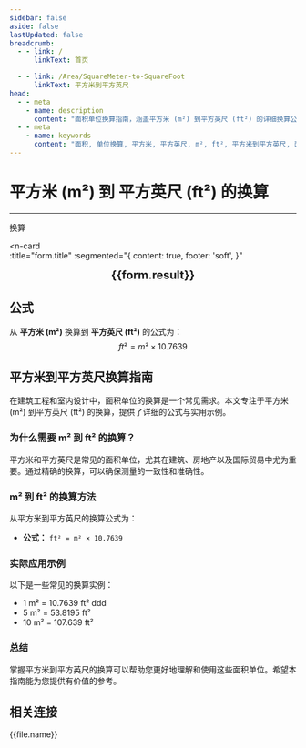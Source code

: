 ```yaml
---
sidebar: false
aside: false
lastUpdated: false
breadcrumb:
  - - link: /
      linkText: 首页

  - - link: /Area/SquareMeter-to-SquareFoot
      linkText: 平方米到平方英尺
head:
  - - meta
    - name: description
      content: "面积单位换算指南，涵盖平方米 (m²) 到平方英尺 (ft²) 的详细换算公式与说明。"
  - - meta
    - name: keywords
      content: "面积, 单位换算, 平方米, 平方英尺, m², ft², 平方米到平方英尺, 面积换算指南, 平方米换算平方英尺, 平方米到平方英尺, 平方英尺换算, 面积单位换算, 平方米转平方英尺, 平方英尺计算, 建筑面积测量, 房地产面积计算, 平方米符号, 平方英尺符号, 面积单位对照, 平方米换算表, 平方英尺换算公式, 面积转换工具, 平方米计算, 平方英尺计算器, 面积换算公式, 建筑测量单位, 室内设计面积, 装修面积计算, 平方米到平方英尺公式, 平方英尺面积计算, 面积单位转换, 房屋面积单位, 建筑工程面积, 平方米平方英尺对照表, 面积计算工具, 国际建筑单位"
---
```

# 平方米 (m²) 到 平方英尺 (ft²) 的换算
---
<script setup>
import { onMounted, reactive, inject, ref } from 'vue'
import { NButton, NForm, NFormItem, NInput, NInputNumber, NSelect, NCard, useMessage,NGrid ,NGi } from 'naive-ui'
import { defineClientComponent } from 'vitepress'
import { Area } from '../files';
const seoKey = [
  '平方米换算平方英尺',
  '平方米到平方英尺',
  '平方英尺换算',
  '面积单位换算',
  '平方米转平方英尺',
  '平方英尺计算',
  '建筑面积换算',
  '房地产面积计算',
  '平方米符号',
  '平方英尺符号',
  '面积单位对照',
  '平方米换算表',
  '平方英尺换算公式',
  '面积转换工具',
  '平方米计算',
  '平方英尺计算器',
  '面积换算公式',
  '建筑测量单位',
  '房屋面积计算',
  '国际贸易面积',
  '平方米到平方英尺公式',
  '平方英尺面积计算',
  '面积单位转换',
  '建筑工程单位',
  '室内设计面积',
  '平方米平方英尺对照表',
  '面积计算工具',
  '房地产测量'
]
const convert = inject('convert')

const form = reactive({
  number: null,
  result: '',
  title: '平方米 (m²) 到平方英尺 (ft²) 的换算',
})

const convertHandler = () => {
  if (form.number !== null && !isNaN(form.number)) {
    const convertedValue = parseFloat(form.number) * 10.7639
    form.result = `${form.number}m² = ${convertedValue.toFixed(4)}ft²`
  } else {
    form.result = '请输入有效的数值。'
  }
}
</script>

<n-form size="large" :model="form">
  <n-form-item label="平方米 (m²)">
    <n-input-number v-model:value="form.number" placeholder="输入平方米" style="width: 100%" />
  </n-form-item>
  <n-form-item>
    <n-button type="info" @click="convertHandler" block>换算</n-button>
  </n-form-item>
</n-form>

<n-card  
  :title="form.title"
  :segmented="{
    content: true,
    footer: 'soft',
  }"
>
  <div  style="text-align:center;font-size:20px;">
    <strong>{{form.result}}</strong>
  </div>
    <template #footer>
    <div>
      <span v-for="item of seoKey">{{item}}，</span>
    </div>
  </template>
</n-card>

## 公式

从 **平方米 (m²)** 换算到 **平方英尺 (ft²)** 的公式为：
$$ ft² = m² \times 10.7639 $$

## 平方米到平方英尺换算指南

在建筑工程和室内设计中，面积单位的换算是一个常见需求。本文专注于平方米 (m²) 到平方英尺 (ft²) 的换算，提供了详细的公式与实用示例。

### 为什么需要 m² 到 ft² 的换算？

平方米和平方英尺是常见的面积单位，尤其在建筑、房地产以及国际贸易中尤为重要。通过精确的换算，可以确保测量的一致性和准确性。

### m² 到 ft² 的换算方法

从平方米到平方英尺的换算公式为：

- **公式：** `ft² = m² × 10.7639`

### 实际应用示例

以下是一些常见的换算实例：

- 1 m² = 10.7639 ft²
ddd
- 5 m² = 53.8195 ft²
- 10 m² = 107.639 ft²

### 总结

掌握平方米到平方英尺的换算可以帮助您更好地理解和使用这些面积单位。希望本指南能为您提供有价值的参考。

## 相关连接
<n-grid x-gap="12" :cols="2">
  <n-gi v-for="(file, index) in Area" :key="index">
    <n-button
      text
      tag="a"
      :href="file.path"
      type="info"
    >
      {{file.name}}
    </n-button>
  </n-gi>
</n-grid>